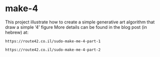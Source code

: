 # make-4  
This project illustrate how to create a simple generative art algorithm that draw a simple ‘4’ figure
More details can be found in the blog post (in hebrew) at:

    https://route42.co.il/sudo-make-me-4-part-1
    
    https://route42.co.il/sudo-make-me-4-part-2
